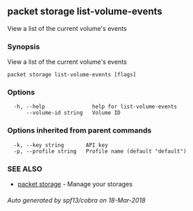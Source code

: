 ## packet storage list-volume-events

View a list of the current volume's events

### Synopsis

View a list of the current volume's events

```
packet storage list-volume-events [flags]
```

### Options

```
  -h, --help               help for list-volume-events
      --volume-id string   Volume ID
```

### Options inherited from parent commands

```
  -k, --key string       API key
  -p, --profile string   Profile name (default "default")
```

### SEE ALSO

* [packet storage](packet_storage.md)	 - Manage your storages

###### Auto generated by spf13/cobra on 18-Mar-2018
